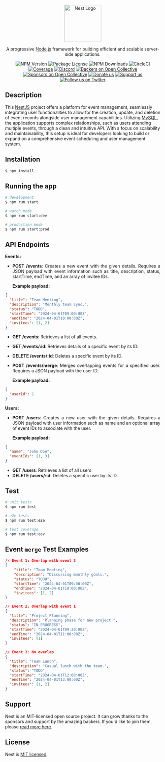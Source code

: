 <p align="center">
  <a href="http://nestjs.com/" target="blank"><img src="https://nestjs.com/img/logo-small.svg" width="120" alt="Nest Logo" /></a>
</p>

[circleci-image]: https://img.shields.io/circleci/build/github/nestjs/nest/master?token=abc123def456
[circleci-url]: https://circleci.com/gh/nestjs/nest
  
  <p align="center">A progressive <a href="http://nodejs.org" target="_blank">Node.js</a> framework for building efficient and scalable server-side applications.</p>
    <p align="center">
<a href="https://www.npmjs.com/~nestjscore" target="_blank"><img src="https://img.shields.io/npm/v/@nestjs/core.svg" alt="NPM Version" /></a>
<a href="https://www.npmjs.com/~nestjscore" target="_blank"><img src="https://img.shields.io/npm/l/@nestjs/core.svg" alt="Package License" /></a>
<a href="https://www.npmjs.com/~nestjscore" target="_blank"><img src="https://img.shields.io/npm/dm/@nestjs/common.svg" alt="NPM Downloads" /></a>
<a href="https://circleci.com/gh/nestjs/nest" target="_blank"><img src="https://img.shields.io/circleci/build/github/nestjs/nest/master" alt="CircleCI" /></a>
<a href="https://coveralls.io/github/nestjs/nest?branch=master" target="_blank"><img src="https://coveralls.io/repos/github/nestjs/nest/badge.svg?branch=master#9" alt="Coverage" /></a>
<a href="https://discord.gg/G7Qnnhy" target="_blank"><img src="https://img.shields.io/badge/discord-online-brightgreen.svg" alt="Discord"/></a>
<a href="https://opencollective.com/nest#backer" target="_blank"><img src="https://opencollective.com/nest/backers/badge.svg" alt="Backers on Open Collective" /></a>
<a href="https://opencollective.com/nest#sponsor" target="_blank"><img src="https://opencollective.com/nest/sponsors/badge.svg" alt="Sponsors on Open Collective" /></a>
  <a href="https://paypal.me/kamilmysliwiec" target="_blank"><img src="https://img.shields.io/badge/Donate-PayPal-ff3f59.svg" alt="Donate us"/></a>
    <a href="https://opencollective.com/nest#sponsor"  target="_blank"><img src="https://img.shields.io/badge/Support%20us-Open%20Collective-41B883.svg" alt="Support us"></a>
  <a href="https://twitter.com/nestframework" target="_blank"><img src="https://img.shields.io/twitter/follow/nestframework.svg?style=social&label=Follow" alt="Follow us on Twitter"></a>
</p>
  <!--[![Backers on Open Collective](https://opencollective.com/nest/backers/badge.svg)](https://opencollective.com/nest#backer)
  [![Sponsors on Open Collective](https://opencollective.com/nest/sponsors/badge.svg)](https://opencollective.com/nest#sponsor)-->

## Description

This [NestJS](https://github.com/nestjs/nest) project offers a platform for event management, seamlessly integrating user functionalities to allow for the creation, update, and deletion of event records alongside user management capabilities. Utilizing [MySQL](https://www.mysql.com/), the application supports complex relationships, such as users attending multiple events, through a clean and intuitive API. With a focus on scalability and maintainability, this setup is ideal for developers looking to build or expand on a comprehensive event scheduling and user management system.

## Installation

```bash
$ npm install
```

## Running the app

```bash
# development
$ npm run start

# watch mode
$ npm run start:dev

# production mode
$ npm run start:prod
```

## API Endpoints

<div style="text-align: justify;">

**Events:**

- **POST /events**: Creates a new event with the given details. Requires a JSON payload with event information such as title, description, status, startTime, endTime, and an array of invitee IDs.

  **Example payload:**

```json
{
  "title": "Team Meeting",
  "description": "Monthly team sync.",
  "status": "TODO",
  "startTime": "2024-04-01T09:00:00Z",
  "endTime": "2024-04-01T10:00:00Z",
  "invitees": [1, 2]
}
```
  - **GET /events**: Retrieves a list of all events.
  - **GET /events/:id**: Retrieves details of a specific event by its ID.
  - **DELETE /events/:id**: Deletes a specific event by its ID.
  - **POST /events/merge**: Merges overlapping events for a specified user. Requires a JSON payload with the user ID.

    **Example payload:**
```json
{
  "userId": 1
}
```

**Users:**

  - **POST /users**: Creates a new user with the given details. Requires a JSON payload with user information such as name and an optional array of event IDs to associate with the user.

    **Example payload:** 
```json
{
  "name": "John Doe",
  "eventIds": [1, 3]
}
```
  - **GET /users**: Retrieves a list of all users.
  - **DELETE /users/:id**: Deletes a specific user by its ID.
</div>

## Test

```bash
# unit tests
$ npm run test

# e2e tests
$ npm run test:e2e

# test coverage
$ npm run test:cov
```
## Event `merge` Test Examples
```json
// Event 1: Overlap with event 2
{
    "title": "Team Meeting",
    "description": "Discussing monthly goals.",
    "status": "TODO",
    "startTime": "2024-04-01T09:00:00Z",
    "endTime": "2024-04-01T10:00:00Z",
    "invitees": [1, 2]
}
```
```json
// Event 2: Overlap with event 1
{
  "title": "Project Planning",
  "description": "Planning phase for new project.",
  "status": "IN_PROGRESS",
  "startTime": "2024-04-01T09:30:00Z",
  "endTime": "2024-04-01T11:00:00Z",
  "invitees": [1]
}
```
```json
// Event 3: No overlap
{
  "title": "Team Lunch",
  "description": "Casual lunch with the team.",
  "status": "TODO",
  "startTime": "2024-04-01T12:00:00Z",
  "endTime": "2024-04-01T13:00:00Z",
  "invitees": [1, 2]
}
```


## Support

Nest is an MIT-licensed open source project. It can grow thanks to the sponsors and support by the amazing backers. If you'd like to join them, please [read more here](https://docs.nestjs.com/support).

## License

  Nest is [MIT licensed](https://github.com/nestjs/nest/blob/master/LICENSE).
